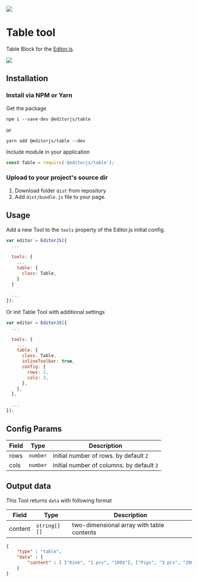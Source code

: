 ![](https://badgen.net/badge/Editor.js/v2.0/blue)

# Table tool
Table Block for the [Editor.js](https://ifmo.su/editor).

![](https://capella.pics/870d30f0-ef73-423e-b56c-bb4f98e36e73.jpg)

## Installation

### Install via NPM or Yarn

Get the package

```shell
npm i --save-dev @editorjs/table
```
or
```shell
yarn add @editorjs/table --dev
```

Include module in your application

```javascript
const Table = require('@editorjs/table');
```

### Upload to your project's source dir
1. Download folder `dist` from repository
2. Add `dist/bundle.js` file to your page.

## Usage
Add a new Tool to the `tools` property of the Editor.js initial config.

```javascript
var editor = EditorJS({
  ...
  
  tools: {
    ...
    table: {
      class: Table,
    }
  }
  
  ...
});
```

Or init Table Tool with additional settings

```javascript
var editor = EditorJS({
  ...
  
  tools: {
    ...
    table: {
      class: Table,
      inlineToolbar: true,
      config: {
        rows: 2,
        cols: 3,
      },
    },
  },
  
  ...
});
```

## Config Params

| Field              | Type     | Description                              |
| ------------------ | -------- | ---------------------------------------- |
| rows               | `number` | initial number of rows. by default `2`   |
| cols               | `number` | initial number of columns. by default `2`|

## Output data
This Tool returns `data` with following format

| Field     | Type         | Description                               |
| --------- | ------------ | ----------------------------------------- |
| content   | `string[][]` | two-dimensional array with table contents |

```json
{
    "type" : "table",
    "data" : {
        "content" : [ ["Kine", "1 pcs", "100$"], ["Pigs", "3 pcs", "200$"], ["Chickens", "12 pcs", "150$"] ]
    }
}
```

